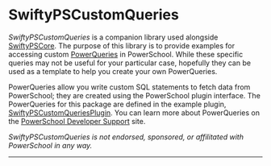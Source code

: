 # SwiftyPSCustomQueries

_SwiftyPSCustomQueries_ is a companion library used alongside [SwiftyPSCore](https://github.com/dougonecent/SwiftyPSCore). The purpose of this library is to provide examples for accessing custom [PowerQueries](https://support.powerschool.com/developer/#/page/powerqueries) in PowerSchool. While these specific queries may not be useful for your particular case, hopefully they can be used as a template to help you create your own PowerQueries.

PowerQueries allow you write custom SQL statements to fetch data from PowerSchool; they are created using the PowerSchool plugin interface. The PowerQueries for this package are defined in the example plugin, [SwiftyPSCustomQueriesPlugin](https://github.com/dougonecent/SwiftyPSCustomQueriesPlugin). You can learn more about PowerQueries on the [PowerSchool Developer Support](https://support.powerschool.com/developer/#/page/powerqueries) site.

_SwiftyPSCustomQueries is not endorsed, sponsored, or affilitated with PowerSchool in any way._

***
